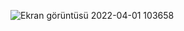 ![Ekran görüntüsü 2022-04-01 103658](https://user-images.githubusercontent.com/101871226/161217815-1aacf795-d4da-412e-afa7-7e70505304f9.jpg)
